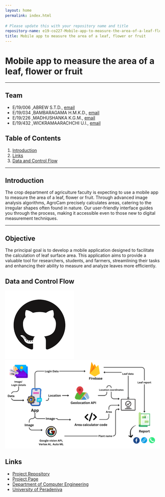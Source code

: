```yaml
---
layout: home
permalink: index.html

# Please update this with your repository name and title
repository-name: e19-co227-Mobile-app-to-measure-the-area-of-a-leaf-flower-or-fruit
title: Mobile app to measure the area of a leaf, flower or fruit
---
```


[comment]: # "This is the standard layout for the project, but you can clean this and use your own template"

# Mobile app to measure the area of a leaf, flower or fruit

---

<!-- 
This is a sample image, to show how to add images to your page. To learn more options, please refer [this](https://projects.ce.pdn.ac.lk/docs/faq/how-to-add-an-image/)

![Sample Image](./images/sample.png)
 -->

## Team
-  E/19/006 ,ABREW S.T.D., [email](e19006@eng.pdn.ac.lk)
-  E/19/034 ,BAMBARAGAMA H.M.K.D., [email](e19034@eng.pdn.ac.lk)
-  E/19/226 ,MADHUSHANKA K.G.M., [email](e19226@eng.pdn.ac.lk)
-  E/19/432 ,WICKRAMAARACHCHI U.I., [email](e19432@eng.pdn.ac.lk)

## Table of Contents

1. [Introduction](#introduction)
2. [Links](#links)
3. [Data and Control Flow](#Data-and-Control-Flow)

---

## Introduction

 The crop department of agriculture faculty is expecting to use a mobile app to measure the area of a leaf, flower or fruit. Through advanced image analysis algorithms, AgroCam precisely calculates areas, catering to the irregular shapes often found in nature. Our user-friendly interface guides you through the process, making it accessible even to those new to digital measurement techniques.

---

## Objective

The principal goal is to develop a mobile application designed to facilitate the calculation of leaf surface area. This application aims to provide a valuable tool for researchers, students, and farmers, streamlining their tasks and enhancing their ability to measure and analyze leaves more efficiently.
 
## Data and Control Flow 

![Sample](./images/sample.png)
![geo](./images/geo.png)



## Links

- [Project Repository](https://github.com/cepdnaclk/e19-co227-Mobile-app-to-measure-the-area-of-a-leaf-flower-or-fruit)
- [Project Page](https://cepdnaclk.github.io/e19-co227-Mobile-app-to-measure-the-area-of-a-leaf-flower-or-fruit)
- [Department of Computer Engineering](http://www.ce.pdn.ac.lk/)
- [University of Peradeniya](https://eng.pdn.ac.lk/)




[//]: # (Please refer this to learn more about Markdown syntax)
[//]: # (https://github.com/adam-p/markdown-here/wiki/Markdown-Cheatsheet)



